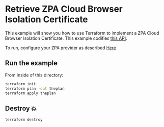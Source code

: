 # Retrieve ZPA Cloud Browser Isolation Certificate

This example will show you how to use Terraform to implement a ZPA Cloud Browser Isolation Certificate.
This example codifies [this API](https://config.private.zscaler.com/swagger-ui.html#/cbi-certificate-controller).

To run, configure your ZPA provider as described [Here](https://github.com/zscaler/terraform-provider-zpa/blob/master/docs/index.html.markdown)

## Run the example

From inside of this directory:

```bash
terraform init
terraform plan -out theplan
terraform apply theplan
```

## Destroy 💥

```bash
terraform destroy
```
